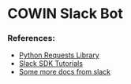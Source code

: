 # COWIN Slack Bot



### References:
- [Python Requests Library](https://pypi.org/project/requests/)
- [Slack SDK Tutorials](https://github.com/slackapi/python-slack-sdk/tree/main/tutorial)
- [Some more docs from slack](https://slack.dev/python-slackclient/auth.html)